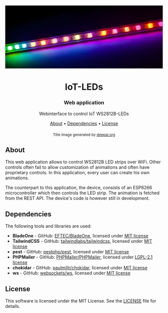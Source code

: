 <div align="center">

![Header](header.png)

# IoT-LEDs

### Web application

Webinterface to control IoT WS2812B-LEDs

[About](#about) • [Dependencies](#dependencies) • [License](#license)

<sub>Title image generated by [deepai.org](https://deepai.org/machine-learning-model/text2img)</sub>

</div>

## About
This web application allows to control WS2812B LED strips over WiFi.
Other controls often fail to allow customization of animations and often have proprietary controls.
In this application, every user can create his own animations.

The counterpart to this application, the device, consists of an ESP8266 microcontroller which then controls the LED strip.
The animation is fetched from the REST API.
The device's code is however still in development.

## Dependencies
The following tools and libraries are used:
- **BladeOne** - GitHub: [EFTEC/BladeOne](https://github.com/EFTEC/BladeOne), licensed under [MIT license](https://github.com/EFTEC/BladeOne/blob/master/LICENSE)
- **TailwindCSS** - GitHub: [tailwindlabs/tailwindcss](https://github.com/tailwindlabs/tailwindcss), licensed under [MIT license](https://github.com/tailwindlabs/tailwindcss/blob/next/LICENSE)
- **pest** - GitHub: [pestphp/pest](https://github.com/pestphp/pest), licensed under [MIT license](https://github.com/pestphp/pest/blob/2.x/LICENSE.md)
- **PHPMailer** - GitHub: [PHPMailer/PHPMailer](https://github.com/PHPMailer/PHPMailer), licensed under [LGPL-2.1 license](https://github.com/PHPMailer/PHPMailer/blob/master/LICENSE)
- **chokidar** - GitHub: [paulmillr/chokidar](https://github.com/paulmillr/chokidar), licensed under [MIT license](https://github.com/paulmillr/chokidar/blob/main/LICENSE)
- **ws** - GitHub: [websockets/ws](https://github.com/websockets/ws), licensed under [MIT license](https://github.com/websockets/ws/blob/master/LICENSE)

## License
This software is licensed under the MIT License. See the [LICENSE](LICENSE) file for details.
